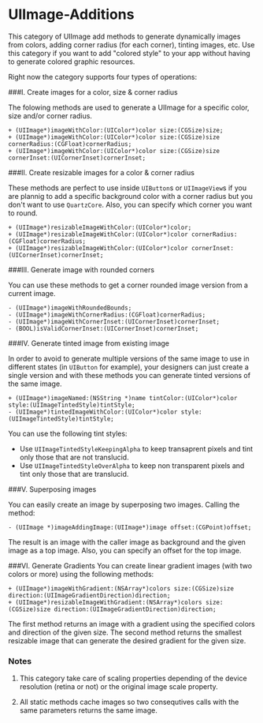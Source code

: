 UIImage-Additions
=================

This category of UIImage add methods to generate dynamically images from colors, adding corner radius (for each corner), tinting images, etc. Use this category if you want to add "colored style" to your app without having to generate colored graphic resources.

Right now the category supports four types of operations:

###I. Create images for a color, size & corner radius


The folowing methods are used to generate a UIImage for a specific color, size and/or corner radius.

  	+ (UIImage*)imageWithColor:(UIColor*)color size:(CGSize)size;
	+ (UIImage*)imageWithColor:(UIColor*)color size:(CGSize)size cornerRadius:(CGFloat)cornerRadius;
	+ (UIImage*)imageWithColor:(UIColor*)color size:(CGSize)size cornerInset:(UICornerInset)cornerInset;

###II. Create resizable images for a color & corner radius

These methods are perfect to use inside `UIButton`s or `UIImageView`s if you are plannig to add a specific background color with a corner radius but you don't want to use `QuartzCore`. Also, you can specify which corner you want to round.


	+ (UIImage*)resizableImageWithColor:(UIColor*)color;
	+ (UIImage*)resizableImageWithColor:(UIColor*)color cornerRadius:(CGFloat)cornerRadius;
	+ (UIImage*)resizableImageWithColor:(UIColor*)color cornerInset:(UICornerInset)cornerInset;
	

###III. Generate image with rounded corners

You can use these methods to get a corner rounded image version from a current image.

	- (UIImage*)imageWithRoundedBounds;
	- (UIImage*)imageWithCornerRadius:(CGFloat)cornerRadius;
	- (UIImage*)imageWithCornerInset:(UICornerInset)cornerInset;
	- (BOOL)isValidCornerInset:(UICornerInset)cornerInset;
	
###IV. Generate tinted image from existing image

In order to avoid to generate multiple versions of the same image to use in different states (in `UIButton` for example), your designers can just create a single version and with these methods you can generate tinted versions of the same image. 

	+ (UIImage*)imageNamed:(NSString *)name tintColor:(UIColor*)color style:(UIImageTintedStyle)tintStyle;
	- (UIImage*)tintedImageWithColor:(UIColor*)color style:(UIImageTintedStyle)tintStyle;
	
You can use the following tint styles:

* Use `UIImageTintedStyleKeepingAlpha` to keep transaprent pixels and tint only those that are not translucid.
* Use `UIImageTintedStyleOverAlpha` to keep non transparent pixels and tint only those that are translucid.

###V. Superposing images

You can easily create an image by superposing two images. Calling the method:

	- (UIImage *)imageAddingImage:(UIImage*)image offset:(CGPoint)offset;

The result is an image with the caller image as background and the given image as a top image. Also, you can specify an offset for the top image.

###VI. Generate Gradients
You can create linear gradient images (with two colors or more) using the following methods:

	+ (UIImage*)imageWithGradient:(NSArray*)colors size:(CGSize)size direction:(UIImageGradientDirection)direction;
	+ (UIImage*)resizableImageWithGradient:(NSArray*)colors size:(CGSize)size direction:(UIImageGradientDirection)direction;

The first method returns an image with a gradient using the specified colors and direction of the given size.
The second method returns the smallest resizable image that can generate the desired gradient for the given size.


### Notes

1. This category take care of scaling properties depending of the device resolution (retina or not) or the original image scale property.

2. All static methods cache images so two consequtives calls with the same parameters returns the same image.
